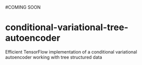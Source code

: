 #COMING SOON
# conditional-variational-tree-autoencoder
Efficient TensorFlow implementation of a conditional variational autoencoder working with tree structured data 
